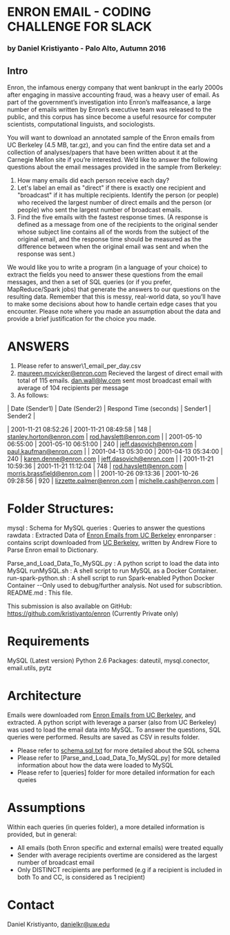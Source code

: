 # ENRON EMAIL - CODING CHALLENGE FOR SLACK
### by Daniel Kristiyanto - Palo Alto, Autumn 2016

## Intro
Enron, the infamous energy company that went bankrupt in the early 2000s after engaging in massive accounting fraud, was a heavy user of email. As part of the government’s investigation into Enron’s malfeasance, a large number of emails written by Enron’s executive team was released to the public, and this corpus has since become a useful resource for computer scientists, computational linguists, and sociologists.

You will want to download an annotated sample of the Enron emails from UC Berkeley (4.5 MB, tar.gz), and you can find the entire data set and a collection of analyses/papers that have been written about it at the Carnegie Mellon site if you’re interested. We’d like to answer the following questions about the email messages provided in the sample from Berkeley:

1. How many emails did each person receive each day?
2. Let's label an email as "direct" if there is exactly one recipient and "broadcast" if it has multiple recipients. Identify the person (or people) who received the largest number of direct emails and the person (or people) who sent the largest number of broadcast emails.
3. Find the five emails with the fastest response times. (A response is defined as a message from one of the recipients to the original sender whose subject line contains all of the words from the subject of the original email, and the response time should be measured as the difference between when the original email was sent and when the response was sent.)

We would like you to write a program (in a language of your choice) to extract the fields you need to answer these questions from the email messages, and then a set of SQL queries (or if you prefer, MapReduce/Spark jobs) that generate the answers to our questions on the resulting data. Remember that this is messy, real-world data, so you’ll have to make some decisions about how to handle certain edge cases that you encounter. Please note where you made an assumption about the data and provide a brief justification for the choice you made.


# ANSWERS
1.  Please refer to answer\1_email_per_day.csv
2.  maureen.mcvicker@enron.com Recieved the largest of direct email with total of 115 emails.
    dan.wall@lw.com sent most broadcast email with average of 104 recipients per message
3. As follows:


| Date (Sender1)      | Date (Sender2)      | Respond Time (seconds) | Sender1                   | Sender2                     |

| 2001-11-21 08:52:26 | 2001-11-21 08:49:58 |                    148 | stanley.horton@enron.com  | rod.hayslett@enron.com      |
| 2001-05-10 06:55:00 | 2001-05-10 06:51:00 |                    240 | jeff.dasovich@enron.com   | paul.kaufman@enron.com      |
| 2001-04-13 05:30:00 | 2001-04-13 05:34:00 |                    240 | karen.denne@enron.com     | jeff.dasovich@enron.com     |
| 2001-11-21 10:59:36 | 2001-11-21 11:12:04 |                    748 | rod.hayslett@enron.com    | morris.brassfield@enron.com |
| 2001-10-26 09:13:36 | 2001-10-26 09:28:56 |                    920 | lizzette.palmer@enron.com | michelle.cash@enron.com     |


# Folder Structures:
mysql               : Schema for MySQL
queries             : Queries to answer the questions
rawdata             : Extracted Data of [Enron Emails from UC Berkeley](http://bailando.sims.berkeley.edu/enron/enron_with_categories.tar.gz)
enronparser         : contains script downloaded from [UC Berkeley](http://courses.ischool.berkeley.edu/i290-2/f04/assignments/enronEmail.py), written by Andrew Fiore to Parse Enron email to Dictionary.

Parse_and_Load_Data_To_MySQL.py : A python script to load the data into MySQL
runMySQL.sh         : A shell script to run MySQL as a Docker Container. 
run-spark-python.sh : A shell script to run Spark-enabled Python Docker Container --Only used to debug/further analysis. Not used for subscribtion.
README.md           : This file.

This submission is also available on GitHub: https://github.com/kristiyanto/enron (Currently Private only)

# Requirements
MySQL (Latest version)
Python 2.6
    Packages: dateutil, mysql.conector, email.utils, pytz

# Architecture
Emails were downloaded rom [Enron Emails from UC Berkeley](http://bailando.sims.berkeley.edu/enron/enron_with_categories.tar.gz), and extracted. A python script with leverage a parser (also from UC Berkeley) was used to load the email data into MySQL. 
To answer the questions, SQL queries were performed. Results are saved as CSV in results folder.

- Please refer to [schema.sql.txt](mysql/schema.sql.txt) for more detailed about the SQL schema
- Please refer to [Parse_and_Load_Data_To_MySQL.py] for more detailed information about how the data were loaded to MySQL
- Please refer to [queries] folder for more detailed information for each queies


# Assumptions
Within each queries (in queries folder), a more detailed information is provided, but in general:
- All emails (both Enron specific and external emails) were treated equally
- Sender with average recipients overtime are considered as the largest number of broadcast email
- Only DISTINCT recipients are performed (e.g if a recipient is included in both To and CC, is considered as 1 recipient)


# Contact 
Daniel Kristiyanto, danielkr@uw.edu

